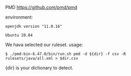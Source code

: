 PMD https://github.com/pmd/pmd

environment: 

	openjdk version "11.0.16" 
  
	Ubuntu 20.04
We hava selected our ruleset.
usage:

	$ ./pmd-bin-6.47.0/bin/run.sh pmd -d ${dir} -f csv -R rulesets/java/all.xml > $dir.csv

{dir} is your dictionary to detect.
